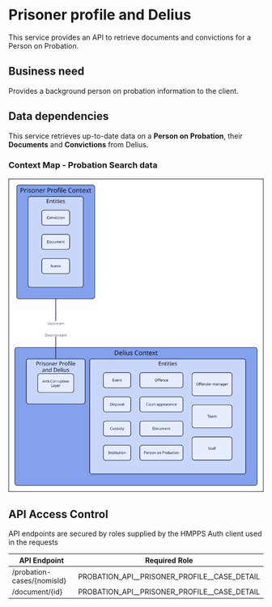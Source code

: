 # Prisoner profile and Delius

This service provides an API to retrieve documents and convictions for a Person on Probation.


## Business need
Provides a background person on probation information to the client.


## Data dependencies
This service retrieves up-to-date data on a **Person on Probation**, their **Documents** and **Convictions** from Delius.


### Context Map - Probation Search data
![](../../doc/tech-docs/source/images/pp-and-delius-context-map.svg)


## API Access Control

API endpoints are secured by roles supplied by the HMPPS Auth client used in
the requests

| API Endpoint               | Required Role                                  |
| -------------------------- | ---------------------------------------------- |
| /probation-cases/{nomisId} | PROBATION_API_\_PRISONER_PROFILE_\_CASE_DETAIL |
| /document/{id}             | PROBATION_API_\_PRISONER_PROFILE_\_CASE_DETAIL |